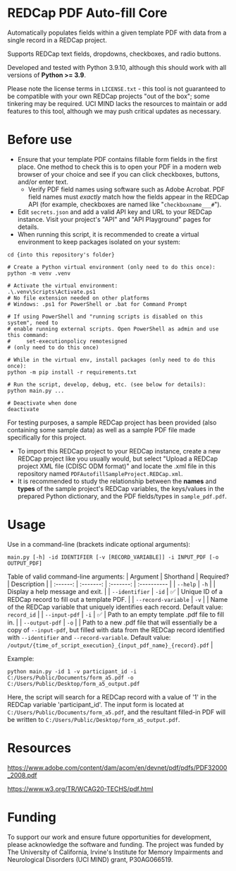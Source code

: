 # REDCap PDF Auto-fill Core

Automatically populates fields within a given template PDF with data from a single record in a REDCap project.

Supports REDCap text fields, dropdowns, checkboxes, and radio buttons.

Developed and tested with Python 3.9.10, although this should work with all versions of **Python >= 3.9**.

Please note the license terms in `LICENSE.txt` - this tool is not guaranteed to be compatible with your own REDCap projects "out of the box"; some tinkering may be required. UCI MIND lacks the resources to maintain or add features to this tool, although we may push critical updates as necessary.

# Before use

* Ensure that your template PDF contains fillable form fields in the first place. One method to check this is to open your PDF in a modern web browser of your choice and see if you can click checkboxes, buttons, and/or enter text.
  * Verify PDF field names using software such as Adobe Acrobat. PDF field names must *exactly* match how the fields appear in the REDCap API (for example, checkboxes are named like "`checkboxname___#`").
* Edit `secrets.json` and add a valid API key and URL to your REDCap instance. Visit your project's "API" and "API Playground" pages for details.
* When running this script, it is recommended to create a virtual environment to keep packages isolated on your system:
```
cd {into this repository's folder}

# Create a Python virtual environment (only need to do this once):
python -m venv .venv

# Activate the virtual environment:
.\.venv\Scripts\Activate.ps1
# No file extension needed on other platforms
# Windows: .ps1 for PowerShell or .bat for Command Prompt

# If using PowerShell and "running scripts is disabled on this system", need to
# enable running external scripts. Open PowerShell as admin and use this command:
#     set-executionpolicy remotesigned
# (only need to do this once)

# While in the virtual env, install packages (only need to do this once):
python -m pip install -r requirements.txt

# Run the script, develop, debug, etc. (see below for details):
python main.py ...

# Deactivate when done
deactivate
```

For testing purposes, a sample REDCap project has been provided (also containing some sample data) as well as a sample PDF file made specifically for this project.
  * To import this REDCap project to your REDCap instance, create a new REDCap project like you usually would, but select "Upload a REDCap project XML file (CDISC ODM format)" and locate the .xml file in this repository named `PDFAutofillSampleProject.REDCap.xml`.
  * It is recommended to study the relationship between the **names** and **types** of the sample project's REDCap variables, the keys/values in the prepared Python dictionary, and the PDF fields/types in `sample_pdf.pdf`.

# Usage

Use in a command-line (brackets indicate optional arguments):
```
main.py [-h] -id IDENTIFIER [-v [RECORD_VARIABLE]] -i INPUT_PDF [-o OUTPUT_PDF]
```

Table of valid command-line arguments:
| Argument | Shorthand | Required? | Description |
| :------: | :-------: | :-------: | :---------- |
| `--help` | `-h` |  | Display a help message and exit. |
| `--identifier` | `-id` | ✅ | Unique ID of a REDCap record to fill out a template PDF. |
| `--record-variable` | `-v` |  | Name of the REDCap variable that uniquely identifies each record. Default value: `record_id` |
| `--input-pdf` | `-i` | ✅ | Path to an empty template .pdf file to fill in. |
| `--output-pdf` | `-o` |  | Path to a new .pdf file that will essentially be a copy of `--input-pdf`, but filled with data from the REDCap record identified with `--identifier` and `--record-variable`. Default value:<br />`/output/{time_of_script_execution}_{input_pdf_name}_{record}.pdf` |

Example:
```
python main.py -id 1 -v participant_id -i C:/Users/Public/Documents/form_a5.pdf -o C:/Users/Public/Desktop/form_a5_output.pdf
```

Here, the script will search for a REDCap record with a value of '1' in the REDCap variable 'participant_id'. The input form is located at `C:/Users/Public/Documents/form_a5.pdf`, and the resultant filled-in PDF will be written to `C:/Users/Public/Desktop/form_a5_output.pdf`.

# Resources

https://www.adobe.com/content/dam/acom/en/devnet/pdf/pdfs/PDF32000_2008.pdf

https://www.w3.org/TR/WCAG20-TECHS/pdf.html

# Funding

To support our work and ensure future opportunities for development, please acknowledge the software and funding.
The project was funded by The University of California, Irvine's Institute for Memory Impairments and Neurological Disorders (UCI MIND) grant, P30AG066519.
